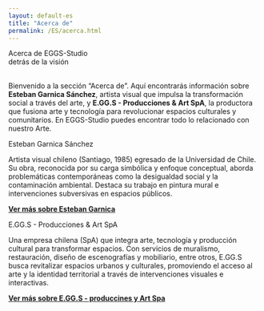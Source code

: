 ```yaml
---
layout: default-es
title: "Acerca de"
permalink: /ES/acerca.html
---
```


<!-- Título principal -->
<div class="titulo">Acerca de EGGS-Studio</div>
<div class="subtitulo">detrás de la visión</div>

<p class="parrafo" style="margin-top:6%;">
  Bienvenido a la sección “Acerca de”. Aquí encontrarás información sobre 
  <strong>Esteban Garnica Sánchez</strong>, artista visual que impulsa 
  la transformación social a través del arte, y <strong>E.GG.S - Producciones &amp; Art SpA</strong>,
  la productora que fusiona arte y tecnología para revolucionar espacios 
  culturales y comunitarios. En EGGS-Studio puedes encontrar todo lo relacionado con nuestro Arte.
</p>

<!-- Sección Esteban Garnica -->
<div class="subtitulo2">Esteban Garnica Sánchez</div>
<p class="parrafo">
  Artista visual chileno (Santiago, 1985) egresado de la Universidad de Chile. 
  Su obra, reconocida por su carga simbólica y enfoque conceptual, aborda 
  problemáticas contemporáneas como la desigualdad social y la contaminación 
  ambiental. Destaca su trabajo en pintura mural e intervenciones subversivas 
  en espacios públicos.
</p>
<p class="parrafo">
  <strong><a href="/ES/garnica.html">Ver más sobre Esteban Garnica</a></strong>
</p>

<!-- Sección EGGS -->
<div class="subtitulo2">E.GG.S - Producciones &amp; Art SpA</div>
<p class="parrafo">
  Una empresa chilena (SpA) que integra arte, tecnología y producción cultural 
  para transformar espacios. Con servicios de muralismo, restauración, diseño 
  de escenografías y mobiliario, entre otros, E.GG.S busca revitalizar espacios 
  urbanos y culturales, promoviendo el acceso al arte y la identidad territorial 
  a través de intervenciones visuales e interactivas.
</p>
<p class="parrafo">
  <strong><a href="/ES/eggs.html">Ver más sobre E.GG.S - produccines y Art Spa</a></strong>
</p>

